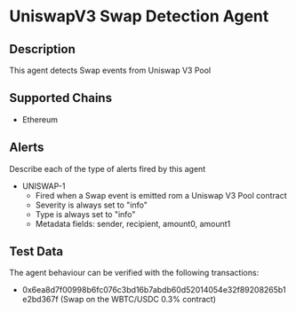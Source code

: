 # UniswapV3 Swap Detection Agent

## Description

This agent detects Swap events from Uniswap V3 Pool

## Supported Chains

- Ethereum

## Alerts

Describe each of the type of alerts fired by this agent

- UNISWAP-1
  - Fired when a Swap event is emitted rom a Uniswap V3 Pool contract
  - Severity is always set to "info" 
  - Type is always set to "info" 
  - Metadata fields: sender, recipient, amount0, amount1

## Test Data

The agent behaviour can be verified with the following transactions:

- 0x6ea8d7f00998b6fc076c3bd16b7abdb60d52014054e32f89208265b1e2bd367f (Swap on the WBTC/USDC 0.3% contract)
